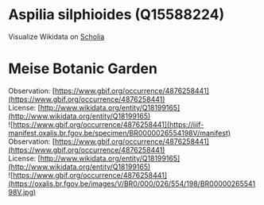 
Aspilia silphioides (Q15588224)
===============================
  
Visualize Wikidata on [Scholia](https://scholia.toolforge.org/taxon/Q15588224)
# Meise Botanic Garden
  
Observation: [https://www.gbif.org/occurrence/4876258441](https://www.gbif.org/occurrence/4876258441)  
License: [http://www.wikidata.org/entity/Q18199165](http://www.wikidata.org/entity/Q18199165)  
![https://www.gbif.org/occurrence/4876258441](https://iiif-manifest.oxalis.br.fgov.be/specimen/BR0000026554198V/manifest)  
Observation: [https://www.gbif.org/occurrence/4876258441](https://www.gbif.org/occurrence/4876258441)  
License: [http://www.wikidata.org/entity/Q18199165](http://www.wikidata.org/entity/Q18199165)  
![https://www.gbif.org/occurrence/4876258441](https://oxalis.br.fgov.be/images/V/BR0/000/026/554/198/BR0000026554198V.jpg)